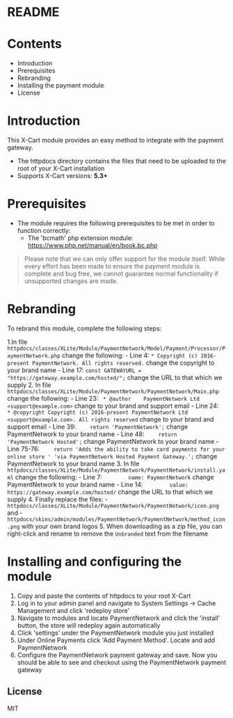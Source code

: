 # README

# Contents

- Introduction
- Prerequisites
- Rebranding
- Installing the payment module
- License

# Introduction

This X-Cart module provides an easy method to integrate with the payment gateway.
 - The httpdocs directory contains the files that need to be uploaded to the root of your X-Cart installation
 - Supports X-Cart versions: **5.3+**

# Prerequisites

- The module requires the following prerequisites to be met in order to function correctly:
    - The 'bcmath' php extension module: https://www.php.net/manual/en/book.bc.php

> Please note that we can only offer support for the module itself. While every effort has been made to ensure the payment module is complete and bug free, we cannot guarantee normal functionality if unsupported changes are made.

# Rebranding

To rebrand this module, complete the following steps:

1.In file `httpdocs/classes/XLite/Module/PaymentNetwork/Model/Payment/Processor/PaymentNetwork.php` change the following:
	- Line 4: `* Copyright (c) 2016-present PaymentNetwork. All rights reserved.` change the copyright to your brand name
	- Line 17: `const GATEWAYURL = "https://gateway.example.com/hosted/";` change the URL to that which we supply
2. In file `httpdocs/classes/XLite/Module/PaymentNetwork/PaymentNetwork/Main.php` change the following:
	- Line 23: ` * @author    PaymentNetwork Ltd <support@example.com>` change to your brand and support email
	- Line 24: ` * @copyright Copyright (c) 2016-present PaymentNetwork Ltd <support@example.com>. All rights reserved` change to your brand and support email
	- Line 39: `    return 'PaymentNetwork';` change PaymentNetwork to your brand name
	- Line 48: `    return 'PaymentNetwork Hosted';` change PaymentNetwork to your brand name
	- Line 75-76: `    return 'Adds the ability to take card payments for your online store '
           'via PaymentNetwork Hosted Payment Gateway.';` change PaymentNetwork to your brand name
3. In file `httpdocs/classes/XLite/Module/PaymentNetwork/PaymentNetwork/install.yaml` change the following:
	- Line 7: `        name: PaymentNetwork` change PaymentNetwork to your brand name
	- Line 14: `        value: https://gateway.example.com/hosted/` change the URL to that which we supply
4. Finally replace the files:
	- `httpdocs/classes/XLite/Module/PaymentNetwork/PaymentNetwork/icon.png` and
	- `httpdocs/skins/admin/modules/PaymentNetwork/PaymentNetwork/method_icon.png` with your own brand logos
5. When downloading as a zip file, you can right-click and rename to remove the `Unbranded` text from the filename

# Installing and configuring the module

1. Copy and paste the contents of httpdocs to your root X-Cart
2. Log in to your admin panel and navigate to System Settings -> Cache Management and click 'redeploy store'
3. Navigate to modules and locate PaymentNetwork and click the 'install' button, the store will redeploy again automatically
4. Click 'settings' under the PaymentNetwork module you just installed
5. Under Online Payments click 'Add Payment Method'. Locate and add PaymentNetwork
6. Configure the PaymentNetwork payment gateway and save. Now you should be able to see and checkout using the PaymentNetwork payment gateway

License
----
MIT
